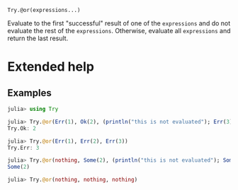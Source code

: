     Try.@or(expressions...)

Evaluate to the first "successful" result of one of the `expressions` and do not evaluate
the rest of the `expressions`.  Otherwise, evaluate all `expressions` and return the last
result.

# Extended help

## Examples

```julia
julia> using Try

julia> Try.@or(Err(1), Ok(2), (println("this is not evaluated"); Err(3)))
Try.Ok: 2

julia> Try.@or(Err(1), Err(2), Err(3))
Try.Err: 3

julia> Try.@or(nothing, Some(2), (println("this is not evaluated"); Some(3)))
Some(2)

julia> Try.@or(nothing, nothing, nothing)
```

